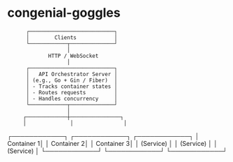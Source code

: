 # congenial-goggles

          ┌───────────────────────────┐
          │        Clients            │
          └────────────┬──────────────┘
                       │
                 HTTP / WebSocket
                       │
          ┌───────────────────────────┐
          │   API Orchestrator Server │
          │ (e.g., Go + Gin / Fiber)  │
          │ - Tracks container states │
          │ - Routes requests         │
          │ - Handles concurrency     │
          └────────────┬──────────────┘
                       │
         ┌─────────────┼────────────────┐
         │              │                │
 ┌────────────┐  ┌────────────┐   ┌────────────┐
 │ Container 1│  │ Container 2│   │ Container 3│
 │  (Service) │  │  (Service) │   │  (Service) │
 └────────────┘  └────────────┘   └────────────┘
